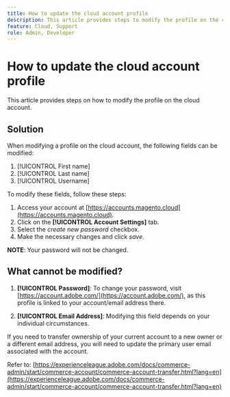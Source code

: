 ```yaml
---
title: How to update the cloud account profile
description: This article provides steps to modify the profile on the cloud account.
feature: Cloud, Support
role: Admin, Developer
---
```

# How to update the cloud account profile

This article provides steps on how to modify the profile on the cloud account.

## Solution

When modifying a profile on the cloud account, the following fields can be modified:

1. [!UICONTROL First name]
1. [!UICONTROL Last name]
1. [!UICONTROL Username]

To modify these fields, follow these steps:

1. Access your account at [https://accounts.magento.cloud](https://accounts.magento.cloud).
1. Click on the **[!UICONTROL Account Settings]** tab.
1. Select the *create new password* checkbox.
1. Make the necessary changes and click *save*.

**NOTE**: Your password will not be changed.

## What cannot be modified?

1. **[!UICONTROL Password]**:
To change your password, visit [https://account.adobe.com/](https://account.adobe.com/), as this profile is linked to your account/email address there.

1. **[!UICONTROL Email Address]**:
Modifying this field depends on your individual circumstances.

If you need to transfer ownership of your current account to a new owner or a different email address, you will need to update the primary user email associated with the account.

Refer to: [https://experienceleague.adobe.com/docs/commerce-admin/start/commerce-account/commerce-account-transfer.html?lang=en](https://experienceleague.adobe.com/docs/commerce-admin/start/commerce-account/commerce-account-transfer.html?lang=en)

